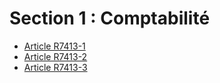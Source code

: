 # Section 1 : Comptabilité

* [Article R7413-1](./LEGIARTI000018521025.md)
* [Article R7413-2](./LEGIARTI000022357341.md)
* [Article R7413-3](./LEGIARTI000018521021.md)
